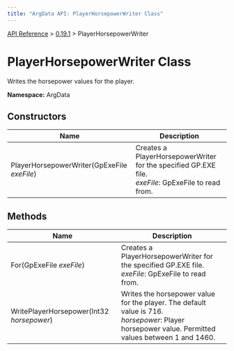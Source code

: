 ```yaml
---
title: "ArgData API: PlayerHorsepowerWriter Class"
---
```


[API Reference](/argdata/api/) &gt; [0.19.1](/argdata/api/0.19.1/) &gt; PlayerHorsepowerWriter

# PlayerHorsepowerWriter Class

Writes the horsepower values for the player.

**Namespace:** ArgData

## Constructors

<table class="table table-bordered table-striped ">
<thead>
  <tr>
    <th>Name</th>
    <th>Description</th>
  </tr>
</thead>
<tbody>
  <tr>
    <td>PlayerHorsepowerWriter(GpExeFile <em>exeFile</em>)</td>
    <td>Creates a PlayerHorsepowerWriter for the specified GP.EXE file.<br /><em>exeFile</em>: GpExeFile to read from.<br /></td>
  </tr>
</tbody>
</table>


## Methods

<table class="table table-bordered table-striped ">
<thead>
  <tr>
    <th>Name</th>
    <th>Description</th>
  </tr>
</thead>
<tbody>
  <tr>
    <td>For(GpExeFile <em>exeFile</em>)</td>
    <td>Creates a PlayerHorsepowerWriter for the specified GP.EXE file.<br /><em>exeFile</em>: GpExeFile to read from.<br /></td>
  </tr>
  <tr>
    <td>WritePlayerHorsepower(Int32 <em>horsepower</em>)</td>
    <td>Writes the horsepower value for the player. The default value is 716.<br /><em>horsepower</em>: Player horsepower value. Permitted values between 1 and 1460.<br /></td>
  </tr>
</tbody>
</table>


